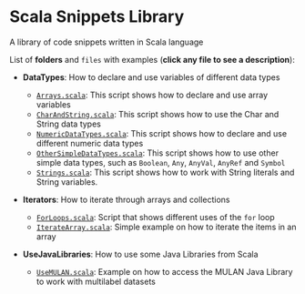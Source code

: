 Scala Snippets Library
======================

A library of code snippets written in Scala language

List of **folders** and `files` with examples (**click any file to see a description**):

+ **DataTypes**: How to declare and use variables of different data types
    * [`Arrays.scala`](DataTypes/Arrays.md): This script shows how to declare and use array variables
    * [`CharAndString.scala`](DataTypes/CharAndString.md): This script shows how to use the Char and String data types
    * [`NumericDataTypes.scala`](DataTypes/NumericDataTypes.md): This script shows how to declare and use different numeric data types
    * [`OtherSimpleDataTypes.scala`](DataTypes/OtherSimpleDataTypes.md): This script shows how to use other simple data types, such as `Boolean`, `Any`, `AnyVal`, `AnyRef` and `Symbol`
    * [`Strings.scala`](DataTypes/Strings.md): This script shows how to work with String literals and String variables.

+ **Iterators**: How to iterate through arrays and collections
    * [`ForLoops.scala`](Iterators/ForLoops.md): Script that shows different uses of the `for` loop
    * [`IterateArray.scala`](Iterators/IterateArray.md): Simple example on how to iterate the items in an array

+ **UseJavaLibraries**: How to use some Java Libraries from Scala
    * [`UseMULAN.scala`](UseJavaLibraries/UseMulan.md): Example on how to access the MULAN Java Library to work with multilabel datasets
    
  
